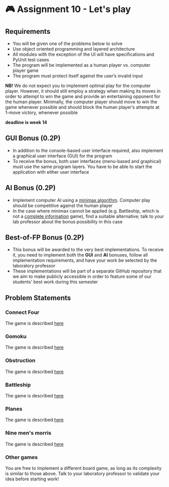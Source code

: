 # :video_game: Assignment 10 - Let's play
## Requirements
- You will be given one of the problems below to solve
- Use object oriented programming and layered architecture
- All modules with the exception of the UI will have specifications and PyUnit test cases
- The program will be implemented as a human player vs. computer player game
- The program must protect itself against the user’s invalid input

**NB!** We do not expect you to implement optimal play for the computer player. However, it should still employ a strategy when making its moves in order to attempt to win the game and provide an entertaining opponent for the human player. Minimally, the computer player should move to win the game whenever possible and should block the human player’s attempts at 1-move victory, whenever possible

**deadline is week 14**

## GUI Bonus (0.2P)
- In addition to the console-based user interface required, also implement a graphical user interface (GUI) for the program
- To receive the bonus, both user interfaces (menu-based and graphical) must use the same program layers. You have to be able to start the application with either user interface
## AI Bonus (0.2P)
- Implement computer AI using a [minimax algorithm](https://en.wikipedia.org/wiki/Minimax). Computer play should be competitive against the human player
- In the case where minimax cannot be applied (e.g. Battleship, which is not a [complete information](https://en.wikipedia.org/wiki/Complete_information) game), find a suitable alternative; talk to your lab professor about the bonus possibility in this case
## Best-of-FP Bonus (0.2P)
- This bonus will be awarded to the very best implementations. To receive it, you need to implement both the **GUI** and **AI** bonuses, follow all implementation requirements, and have your work be selected by the laboratory professor
- These implementations will be part of a separate GitHub repository that we aim to make publicly accessible in order to feature some of our students' best work during this semester


## Problem Statements
### Connect Four
The game is described [here](https://en.wikipedia.org/wiki/Connect_Four)

### Gomoku
The game is described [here](https://en.wikipedia.org/wiki/Gomoku)

### Obstruction
The game is described [here](http://www.papg.com/show?2XMX)

### Battleship
The game is described [here](https://en.wikipedia.org/wiki/Battleship_(game))

### Planes
The game is described [here](https://ro.wikipedia.org/wiki/Avioane_(joc))

### Nine men's morris
The game is described [here](https://en.wikipedia.org/wiki/Nine_men%27s_morris)

### Other games
You are free to implement a different board game, as long as its complexity is similar to those above. Talk to your laboratory professor to validate your idea before starting work!
